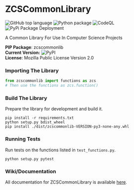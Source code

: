 # ZCSCommonLibrary

![GitHub top language](https://img.shields.io/github/languages/top/Zandercraft/ZCSCommonLibrary) ![Python package](https://github.com/Zandercraft/ZCSCommonLibrary/workflows/Python%20package/badge.svg) ![CodeQL](https://github.com/Zandercraft/ZCSCommonLibrary/workflows/CodeQL/badge.svg) ![PyPi Package Deployment](https://github.com/Zandercraft/ZCSCommonLibrary/workflows/Upload%20Python%20Package/badge.svg)

A Common Library For Use In Computer Science Projects

**PIP Package**: zcscommonlib <br />
**Current Version:** ![PyPI](https://img.shields.io/pypi/v/zcscommonlib) <br />
**License**: Mozilla Public License Version 2.0

### Importing The Library
```python
from zcscommonlib import functions as zcs
# Then use the functions as zcs.function()
```

### Build The Library
Prepare the library for development and build it.
```commandline
pip install -r requirements.txt
python setup.py bdist_wheel
pip install ./dist/zcscommonlib-VERSION-py3-none-any.whl
```

### Running Tests
Run tests on the functions listed in `test_functions.py`.
```commandline
python setup.py pytest
```

### Wiki/Documentation
All documentation for ZCSCommonLibrary is available [here](https://github.com/Zandercraft/ZCSCommonLibrary/wiki).

